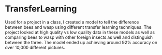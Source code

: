 # TransferLearning
Used for a project in a class, I created a model to tell the difference between bees and wasp using different transfer learning techniques. The project looked at high quality vs low quality data in these models as well as comparing bees to wasp with other foreign insects as well and distinguish between the three. The model ended up achieving around 92% accuracy on over 10,000 different pictures.
